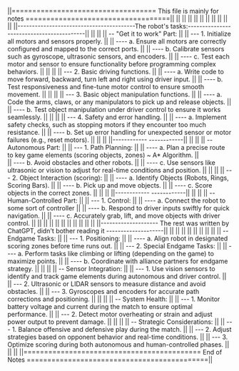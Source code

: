 
||=================================== This file is mainly for notes ===================================||
||                                                                                                     ||
||                                                                                                     ||
||                                                                                                     ||
||                                                                                                     ||
||                                                                                                     ||
||-----------------------------------------The robot's tasks:------------------------------------------||
||                                                                                                     ||
|| -- "Get it to work" Part:                                                                           ||
|| --- 1. Initialize all motors and sensors properly.                                                  ||
|| ---- a. Ensure all motors are correctly configured and mapped to the correct ports.                 ||
|| ---- b. Calibrate sensors such as gyroscope, ultrasonic sensors, and encoders.                      ||
|| ---- c. Test each motor and sensor to ensure functionality before programming complex behaviors.    ||
||                                                                                                     ||
|| --- 2. Basic driving functions.                                                                     ||
|| ---- a. Write code to move forward, backward, turn left and right using driver input.               ||
|| ---- b. Test responsiveness and fine-tune motor control to ensure smooth movement.                  ||
||                                                                                                     ||
|| --- 3. Basic object manipulation functions.                                                         ||
|| ---- a. Code the arms, claws, or any manipulators to pick up and release objects.                   ||
|| ---- b. Test object manipulation under driver control to ensure it works seamlessly.                ||
||                                                                                                     ||
|| --- 4. Safety and error handling.                                                                   ||
|| ---- a. Implement safety checks, such as stopping motors if they encounter too much resistance.     ||
|| ---- b. Set up error handling for unexpected sensor or motor failures (e.g., reset motors).         ||
||                                                                                                     ||
||------------                                                                             ------------||
||                                                                                                     ||
|| -- Autonomous Part:                                                                                 ||
|| --- 1. Path Planning:                                                                               ||
|| ---- a. Plan a precise route to key game elements (scoring objects, zones) ~ A* Algorithm.          ||                  
|| ---- b. Avoid obstacles and other robots.                                                           ||
|| ---- c. Use sensors like ultrasonic or vision to adjust for real-time conditions and position.      ||
||                                                                                                     ||
|| --- 2. Object Interaction (scoring):                                                                ||
|| ---- a. Identify Objects (Robots, Rings, Scoring Bars).                                             ||
|| ---- b. Pick up and move objects.                                                                   ||
|| ---- c. Score objects in the correct zones.                                                         ||
||                                                                                                     ||
||------------                                                                             ------------||
||                                                                                                     ||
|| -- Human-Controlled Part:                                                                           ||
|| --- 1. Control:                                                                                     ||
|| ---- a. Connect the robot to some sort of controller                                                ||
|| ---- b. Respond to driver inputs swiftly for quick navigation.                                      ||
|| ---- c. Accurately grab, lift, and move objects with driver control.                                ||
||                                                                                                     ||
||                                                                                                     ||
||                                                                                                     ||
||                                                                                                     ||
||                                                                                                     ||
||--------------------  The rest was written by ChatGPT, didn't bother reading it  --------------------||
||                                                                                                     ||
||                                                                                                     ||
||                                                                                                     ||
||                                                                                                     ||
|| -- Endgame Tasks:                                                                                   ||
|| --- 1. Positioning:                                                                                 ||
|| ---- a. Align robot in designated scoring zones before time runs out.                               ||
|| --- 2. Special Endgame Tasks:                                                                       ||
|| ---- a. Perform tasks like climbing or lifting (depending on the game) to maximize points.          ||
|| ---- b. Coordinate with alliance partners for endgame strategy.                                     ||
||                                                                                                     ||
|| -- Sensor Integration:                                                                              ||
|| --- 1. Use vision sensors to identify and track game elements during autonomous and driver control. ||
|| --- 2. Ultrasonic or LIDAR sensors to measure distance and avoid obstacles.                         ||
|| --- 3. Gyroscopes and encoders for accurate path corrections and positioning.                       ||
||                                                                                                     ||
|| -- System Health:                                                                                   ||
|| --- 1. Monitor battery voltage and current during the match to ensure optimal performance.          ||
|| --- 2. Detect motor overheating or strain and adjust power output to prevent damage.                ||
||                                                                                                     ||
|| -- Strategic Considerations:                                                                        ||
|| --- 1. Balance offensive and defensive play during the match.                                       ||
|| --- 2. Adjust strategies based on opponent behavior and real-time conditions.                       ||
|| --- 3. Optimize scoring during both autonomous and human-controlled phases.                         ||
||                                                                                                     ||
||=========================================== End of Notes ============================================|| 

